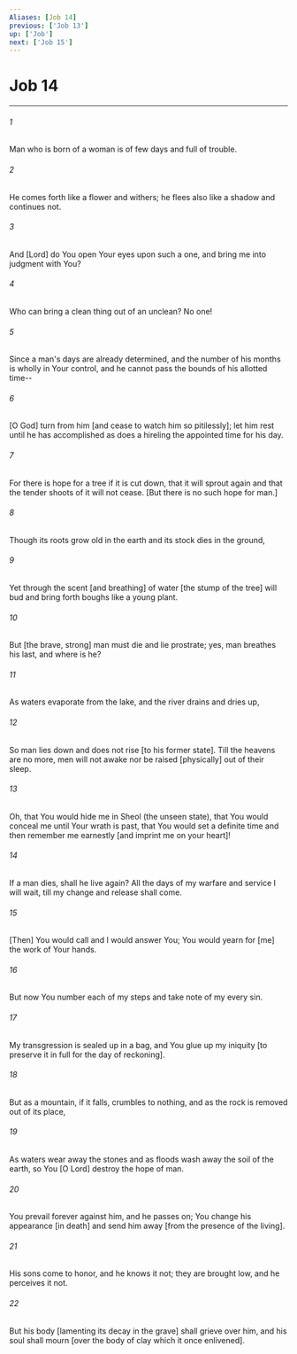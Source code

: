 ```yaml
---
Aliases: [Job 14]
previous: ['Job 13']
up: ['Job']
next: ['Job 15']
---
```

# Job 14

***














###### 1 






Man who is born of a woman is of few days and full of trouble. 













###### 2 






He comes forth like a flower and withers; he flees also like a shadow and continues not. 













###### 3 






And [Lord] do You open Your eyes upon such a one, and bring me into judgment with You? 













###### 4 






Who can bring a clean thing out of an unclean? No one! 













###### 5 






Since a man's days are already determined, and the number of his months is wholly in Your control, and he cannot pass the bounds of his allotted time-- 













###### 6 






[O God] turn from him [and cease to watch him so pitilessly]; let him rest until he has accomplished as does a hireling the appointed time for his day. 













###### 7 






For there is hope for a tree if it is cut down, that it will sprout again and that the tender shoots of it will not cease. [But there is no such hope for man.] 













###### 8 






Though its roots grow old in the earth and its stock dies in the ground, 













###### 9 






Yet through the scent [and breathing] of water [the stump of the tree] will bud and bring forth boughs like a young plant. 













###### 10 






But [the brave, strong] man must die and lie prostrate; yes, man breathes his last, and where is he? 













###### 11 






As waters evaporate from the lake, and the river drains and dries up, 













###### 12 






So man lies down and does not rise [to his former state]. Till the heavens are no more, men will not awake nor be raised [physically] out of their sleep. 













###### 13 






Oh, that You would hide me in Sheol (the unseen state), that You would conceal me until Your wrath is past, that You would set a definite time and then remember me earnestly [and imprint me on your heart]! 













###### 14 






If a man dies, shall he live again? All the days of my warfare and service I will wait, till my change and release shall come. 













###### 15 






[Then] You would call and I would answer You; You would yearn for [me] the work of Your hands. 













###### 16 






But now You number each of my steps and take note of my every sin. 













###### 17 






My transgression is sealed up in a bag, and You glue up my iniquity [to preserve it in full for the day of reckoning]. 













###### 18 






But as a mountain, if it falls, crumbles to nothing, and as the rock is removed out of its place, 













###### 19 






As waters wear away the stones and as floods wash away the soil of the earth, so You [O Lord] destroy the hope of man. 













###### 20 






You prevail forever against him, and he passes on; You change his appearance [in death] and send him away [from the presence of the living]. 













###### 21 






His sons come to honor, and he knows it not; they are brought low, and he perceives it not. 













###### 22 






But his body [lamenting its decay in the grave] shall grieve over him, and his soul shall mourn [over the body of clay which it once enlivened].
